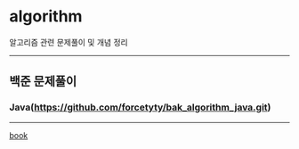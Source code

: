 # algorithm
알고리즘 관련 문제풀이 및 개념 정리

------------------------------------
## 백준 문제풀이
### Java(https://github.com/forcetyty/bak_algorithm_java.git)
------------------------------------

[book](https://github.com/forcetyty/java-data-algorithm)
